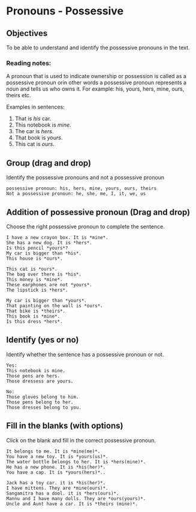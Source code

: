 # Pronouns - Possessive

## Objectives

To be able to understand and identify the possessive pronouns in the text.

### Reading notes:

A pronoun that is used to indicate ownership or possession is called as a possessive pronoun orin other words a possessive pronoun represents a noun and tells us who owns it. For example: his, yours, hers, mine, ours, theirs etc.

Examples in sentences: 
1. That is *his* car.
2. This notebook is *mine*.
3. The car is *hers*.
4. That book is *yours*.
5. This cat is *ours*.



## Group (drag and drop)

Identify the possessive pronouns and not a possessive pronoun

```
possessive pronoun: his, hers, mine, yours, ours, theirs
Not a possessive pronoun: he, she, me, I, it, we, us
```

## Addition of possessive pronoun (Drag and drop)

Choose the right possessive pronoun to complete the sentence.

```
I have a new crayon box. It is *mine*. 
She has a new dog. It is *hers*.
Is this pencil *yours*?
My car is bigger than *his*.
This house is *ours*.
```

```
This cat is *ours*.
The bag over there is *his*.
This money is *mine*.
These earphones are not *yours*.
The lipstick is *hers*. 
```

```
My car is bigger than *yours*.
That painting on the wall is *ours*. 
That bike is *theirs*.
This book is *mine*.
Is this dress *hers*.
```


## Identify (yes or no)

Identify whether the sentence has a possessive pronoun or not.

```
Yes: 
This notebook is mine.
Those pens are hers.
Those dressess are yours.

No:
Those gloves belong to him.
Those pens belong to her. 
Those dresses belong to you. 
```

## Fill in the blanks (with options)

Click on the blank and fill in the correct possessive pronoun.

```
It belongs to me. It is *mine(me)*. 
You have a new toy. It is *yours(us)*.
The water bottle belongs to her. It is *hers(mine)*.
He has a new phone. It is *his(her)*.
You have a cap. It is *yours(hers)*..
```

```
Jack has a toy car. it is *his(her)*.
I have mittens. They are *mine(ours)*.
Sangamitra has a dool. it is *hers(ours)*.
Mannu and I have many dolls. They are *ours(yours)*.
Uncle and Aunt have a car. It is *theirs (mine)*.
```














